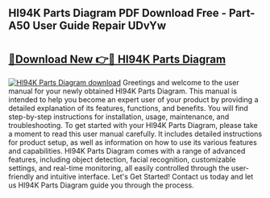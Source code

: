 ## Hl94K Parts Diagram PDF Download Free - Part-A50 User Guide Repair UDvYw

# <h2><a href="http://dfl3w5.blite.top/?on=Hl94K+Parts+Diagram">🔗Download New 👉🔴 Hl94K Parts Diagram</a></h2>

[![Hl94K Parts Diagram download](https://i.imgur.com/lujVjoI.png)](http://dfl3w5.blite.top/?on=Hl94K+Parts+Diagram)
Greetings and welcome to the user manual for your newly obtained Hl94K Parts Diagram. This manual is intended to help you become an expert user of your product by providing a detailed explanation of its features, functions, and benefits. You will find step-by-step instructions for installation, usage, maintenance, and troubleshooting. To get started with your Hl94K Parts Diagram, please take a moment to read this user manual carefully. It includes detailed instructions for product setup, as well as information on how to use its various features and capabilities. Hl94K Parts Diagram comes with a range of advanced features, including object detection, facial recognition, customizable settings, and real-time monitoring, all easily controlled through the user-friendly and intuitive interface. Let's Get Started! Contact us today and let us Hl94K Parts Diagram guide you through the process.
